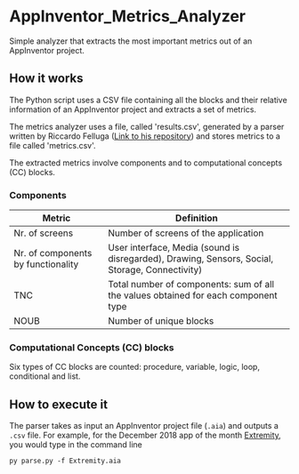 # AppInventor_Metrics_Analyzer
Simple analyzer that extracts the most important metrics out of an AppInventor project.

## How it works

The Python script uses a CSV file containing all the blocks and their relative information of an AppInventor project and extracts a set of metrics. 

The metrics analyzer uses a file, called 'results.csv', generated by a parser written by Riccardo Felluga ([Link to his repository](https://github.com/riccardofelluga/AppInventor_Parser)) and stores metrics to a file called 'metrics.csv'. 

The extracted metrics involve components and to computational concepts (CC) blocks.

### Components 
 | Metric | Definition |
 | --- | --- |
 | Nr. of screens | Number of screens of the application |
 | Nr. of components by functionality | User interface, Media (sound is disregarded), Drawing, Sensors, Social, Storage, Connectivity) |
 | TNC | Total number of components: sum of all the values obtained for each component type  |
 | NOUB | Number of unique blocks |

### Computational Concepts (CC) blocks 
Six types of CC blocks are counted: procedure, variable, logic, loop, conditional and list.

## How to execute it 

The parser takes as input an AppInventor project file (`.aia`) and outputs a `.csv` file. 
For example, for the December 2018 app of the month [Extremity](http://ai2.appinventor.mit.edu/?galleryId=5606663420772352), you would type in the command line 
 
```
py parse.py -f Extremity.aia 
```



